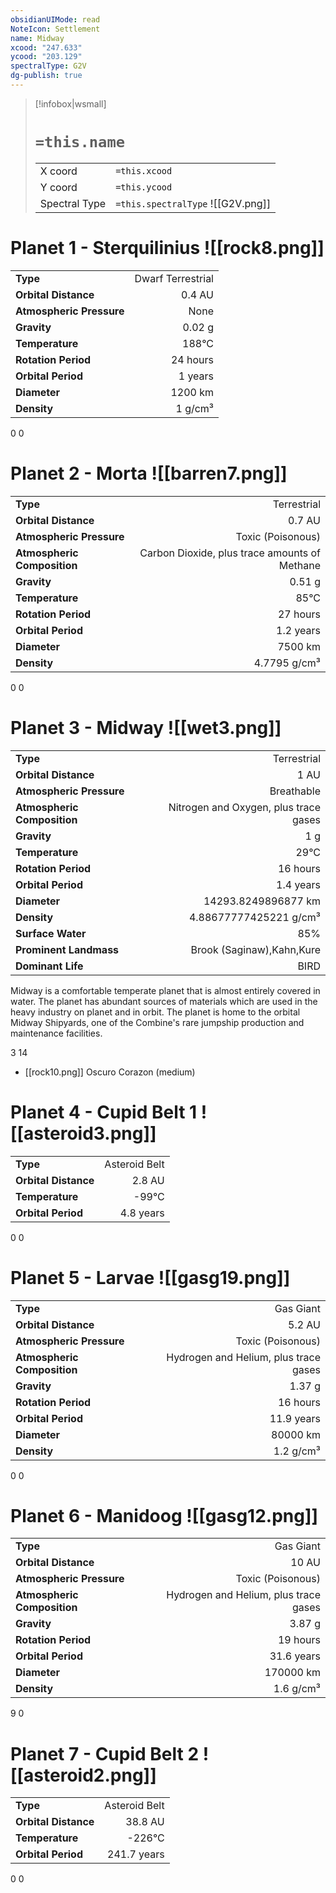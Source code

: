 ```yaml
---
obsidianUIMode: read
NoteIcon: Settlement
name: Midway
xcood: "247.633"
ycood: "203.129"
spectralType: G2V
dg-publish: true
---
```

> [!infobox|wsmall]
> # `=this.name`
> | | |
> | - | - |
> | X coord | `=this.xcood` |
> | Y coord| `=this.ycood` |
> | Spectral Type | `=this.spectralType` ![[G2V.png]] |

# Planet 1 - Sterquilinius ![[rock8.png]]
|                             |                           |
| --------------------------- | -------------------------:|
| **Type**                    |             Dwarf Terrestrial |
| **Orbital Distance**        |   0.4 AU |
| **Atmospheric Pressure**    |       None |
| **Gravity**                 |        0.02 g |
| **Temperature**             |    188°C |
| **Rotation Period**         |  24 hours |
| **Orbital Period** | 1 years |
| **Diameter**                |      1200 km | 
| **Density**                 |    1 g/cm³ |



0
0



# Planet 2 - Morta ![[barren7.png]]
|                             |                           |
| --------------------------- | -------------------------:|
| **Type**                    |             Terrestrial |
| **Orbital Distance**        |   0.7 AU |
| **Atmospheric Pressure**    |       Toxic (Poisonous) |
| **Atmospheric Composition** |      Carbon Dioxide, plus trace amounts of Methane |
| **Gravity**                 |        0.51 g |
| **Temperature**             |    85°C |
| **Rotation Period**         |  27 hours |
| **Orbital Period** | 1.2 years |
| **Diameter**                |      7500 km | 
| **Density**                 |    4.7795 g/cm³ |



0
0



# Planet 3 - Midway ![[wet3.png]]
|                             |                           |
| --------------------------- | -------------------------:|
| **Type**                    |             Terrestrial |
| **Orbital Distance**        |   1 AU |
| **Atmospheric Pressure**    |       Breathable |
| **Atmospheric Composition** |      Nitrogen and Oxygen, plus trace gases |
| **Gravity**                 |        1 g |
| **Temperature**             |    29°C |
| **Rotation Period**         |  16 hours |
| **Orbital Period** | 1.4 years |
| **Diameter**                |      14293.8249896877 km | 
| **Density**                 |    4.88677777425221 g/cm³ |
| **Surface Water**           |           85% | 
| **Prominent Landmass**      |         Brook (Saginaw),Kahn,Kure | 
| **Dominant Life**           |         BIRD |

Midway is a comfortable temperate planet that is almost entirely covered in water. The planet has abundant sources of materials which are used in the heavy industry on planet and in orbit. The planet is home to the orbital Midway Shipyards, one of the Combine's rare jumpship production and maintenance facilities.

3
14

- [[rock10.png]] Oscuro Corazon (medium)

# Planet 4 - Cupid Belt 1 ![[asteroid3.png]]
|                             |                           |
| --------------------------- | -------------------------:|
| **Type**                    |             Asteroid Belt |
| **Orbital Distance**        |   2.8 AU |
| **Temperature**             |    -99°C |
| **Orbital Period** | 4.8 years |



0
0



# Planet 5 - Larvae ![[gasg19.png]]
|                             |                           |
| --------------------------- | -------------------------:|
| **Type**                    |             Gas Giant |
| **Orbital Distance**        |   5.2 AU |
| **Atmospheric Pressure**    |       Toxic (Poisonous) |
| **Atmospheric Composition** |      Hydrogen and Helium, plus trace gases |
| **Gravity**                 |        1.37 g |
| **Rotation Period**         |  16 hours |
| **Orbital Period** | 11.9 years |
| **Diameter**                |      80000 km | 
| **Density**                 |    1.2 g/cm³ |



0
0



# Planet 6 - Manidoog ![[gasg12.png]]
|                             |                           |
| --------------------------- | -------------------------:|
| **Type**                    |             Gas Giant |
| **Orbital Distance**        |   10 AU |
| **Atmospheric Pressure**    |       Toxic (Poisonous) |
| **Atmospheric Composition** |      Hydrogen and Helium, plus trace gases |
| **Gravity**                 |        3.87 g |
| **Rotation Period**         |  19 hours |
| **Orbital Period** | 31.6 years |
| **Diameter**                |      170000 km | 
| **Density**                 |    1.6 g/cm³ |



9
0



# Planet 7 - Cupid Belt 2 ![[asteroid2.png]]
|                             |                           |
| --------------------------- | -------------------------:|
| **Type**                    |             Asteroid Belt |
| **Orbital Distance**        |   38.8 AU |
| **Temperature**             |    -226°C |
| **Orbital Period** | 241.7 years |



0
0



